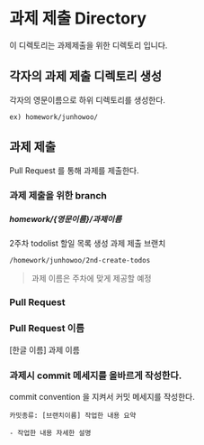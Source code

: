 # 과제 제출 Directory
이 디렉토리는 과제제출을 위한 디렉토리 입니다.

## 각자의 과제 제출 디렉토리 생성
각자의 영문이름으로 하위 디렉토리를 생성한다.
```plain
ex) homework/junhowoo/ 
```

## 과제 제출
Pull Request 를 통해 과제를 제출한다.
### 과제 제출을 위한 branch 
##### homework/{영문이름}/과제이름
2주차 todolist 할일 목록 생성 과제 제출 브랜치
```
/homework/junhowoo/2nd-create-todos
```
> 과제 이름은 주차에 맞게 제공할 예정
### Pull Request 


### Pull Request 이름
[한글 이름] 과제 이름

### 과제시 commit 메세지를 올바르게 작성한다.
commit convention 을 지켜서 커밋 메세지를 작성한다.
```text
카밋종류: [브랜치이름] 작업한 내용 요약

- 작업한 내용 자세한 설명
```